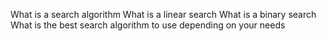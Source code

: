 What is a search algorithm What is a linear search What is a binary search What is the best search algorithm to use depending on your needs
